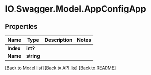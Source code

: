 # IO.Swagger.Model.AppConfigApp
## Properties

Name | Type | Description | Notes
------------ | ------------- | ------------- | -------------
**Index** | **int?** |  | 
**Name** | **string** |  | 

[[Back to Model list]](../README.md#documentation-for-models) [[Back to API list]](../README.md#documentation-for-api-endpoints) [[Back to README]](../README.md)

